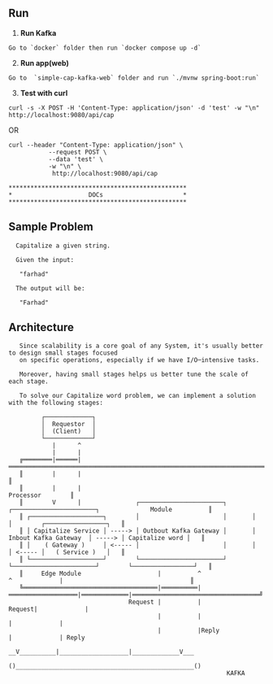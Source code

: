 ##  Run 

1. **Run Kafka**

```
Go to `docker` folder then run `docker compose up -d`
```

2. **Run app(web)**

```
Go to  `simple-cap-kafka-web` folder and run `./mvnw spring-boot:run`
```

3. **Test with curl**

```
curl -s -X POST -H 'Content-Type: application/json' -d 'test' -w "\n"  http://localhost:9080/api/cap
```

OR

```
curl --header "Content-Type: application/json" \
           --request POST \
           --data 'test' \
           -w "\n" \
            http://localhost:9080/api/cap
```

    *************************************************
    *                     DOCs                      *
    *************************************************

## Sample Problem
    
      Capitalize a given string.
    
      Given the input:
       
       "farhad"
       
      The output will be:
    
       "Farhad"

## Architecture

       Since scalability is a core goal of any System, it's usually better to design small stages focused 
       on specific operations, especially if we have I/O─intensive tasks. 

       Moreover, having small stages helps us better tune the scale of each stage.

       To solve our Capitalize word problem, we can implement a solution with the following stages:


``` 
         ┌─────────────┐ 
         │  Requestor  │
         │  (Client)   │
         └─────────────┘
            |      ^ 
            |      |
   ╔════════|══════|══════════════════════════════════════════════════════════════════════════════════════════════════════╗ 
   ║        |      |                                                                                                      ║
   ║        |      |                                                                                     Processor        ║
   ║        V      |               ┌───────────────────────┐       ┌───────────────────────┐              Module          ║
   ║ ┌────────────────────┐        │                       │       │                       │        ┌─────────────────┐   ║ 
   ║ │ Capitalize Service │ -----> │ Outbout Kafka Gateway │       │ Inbout Kafka Gateway  │ -----> │ Capitalize word │   ║
   ║ │    ( Gateway )     │ <----- │                       │       │                       │ <----- │   ( Service )   │   ║
   ║ └────────────────────┘        └───────────────────────┘       └───────────────────────┘        └─────────────────┘   ║
   ║     Edge Module                     |          ^                   ^             |                                   ║
   ╚═════════════════════════════════════|══════════|═══════════════════|═════════════|═══════════════════════════════════╝
                                 Request |          |            Request|             |
                                         |          |                   |             |
                                         |          |Reply              |             | Reply
                                       __V__________|___________________|_____________V___                                   
                                      ()_________________________________________________()    
                                                            KAFKA
```
